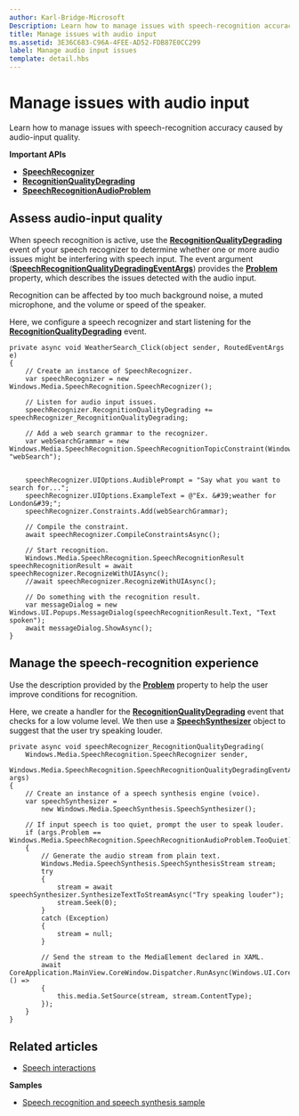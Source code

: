 ```yaml
---
author: Karl-Bridge-Microsoft
Description: Learn how to manage issues with speech-recognition accuracy caused by audio-input quality.
title: Manage issues with audio input
ms.assetid: 3E36C683-C96A-4FEE-AD52-FDB87E0CC299
label: Manage audio input issues
template: detail.hbs
---
```


# Manage issues with audio input

Learn how to manage issues with speech-recognition accuracy caused by audio-input quality.

**Important APIs**

-   [**SpeechRecognizer**](https://msdn.microsoft.com/library/windows/apps/dn653226)
-   [**RecognitionQualityDegrading**](https://msdn.microsoft.com/library/windows/apps/dn653243)
-   [**SpeechRecognitionAudioProblem**](https://msdn.microsoft.com/library/windows/apps/dn631406)




## <span id="Assess_audio-input_quality"></span><span id="assess_audio-input_quality"></span><span id="ASSESS_AUDIO-INPUT_QUALITY"></span>Assess audio-input quality


When speech recognition is active, use the [**RecognitionQualityDegrading**](https://msdn.microsoft.com/library/windows/apps/dn653243) event of your speech recognizer to determine whether one or more audio issues might be interfering with speech input. The event argument ([**SpeechRecognitionQualityDegradingEventArgs**](https://msdn.microsoft.com/library/windows/apps/dn631430)) provides the [**Problem**](https://msdn.microsoft.com/library/windows/apps/dn631431) property, which describes the issues detected with the audio input.

Recognition can be affected by too much background noise, a muted microphone, and the volume or speed of the speaker.

Here, we configure a speech recognizer and start listening for the [**RecognitionQualityDegrading**](https://msdn.microsoft.com/library/windows/apps/dn653243) event.

```CSharp
private async void WeatherSearch_Click(object sender, RoutedEventArgs e)
{
    // Create an instance of SpeechRecognizer.
    var speechRecognizer = new Windows.Media.SpeechRecognition.SpeechRecognizer();

    // Listen for audio input issues.
    speechRecognizer.RecognitionQualityDegrading += speechRecognizer_RecognitionQualityDegrading;

    // Add a web search grammar to the recognizer.
    var webSearchGrammar = new Windows.Media.SpeechRecognition.SpeechRecognitionTopicConstraint(Windows.Media.SpeechRecognition.SpeechRecognitionScenario.WebSearch, "webSearch");


    speechRecognizer.UIOptions.AudiblePrompt = "Say what you want to search for...";
    speechRecognizer.UIOptions.ExampleText = @"Ex. &#39;weather for London&#39;";
    speechRecognizer.Constraints.Add(webSearchGrammar);

    // Compile the constraint.
    await speechRecognizer.CompileConstraintsAsync();

    // Start recognition.
    Windows.Media.SpeechRecognition.SpeechRecognitionResult speechRecognitionResult = await speechRecognizer.RecognizeWithUIAsync();
    //await speechRecognizer.RecognizeWithUIAsync();

    // Do something with the recognition result.
    var messageDialog = new Windows.UI.Popups.MessageDialog(speechRecognitionResult.Text, "Text spoken");
    await messageDialog.ShowAsync();
}
```

## <span id="Manage_the_speech-recognition_experience"></span><span id="manage_the_speech-recognition_experience"></span><span id="MANAGE_THE_SPEECH-RECOGNITION_EXPERIENCE"></span>Manage the speech-recognition experience


Use the description provided by the [**Problem**](https://msdn.microsoft.com/library/windows/apps/dn631431) property to help the user improve conditions for recognition.

Here, we create a handler for the [**RecognitionQualityDegrading**](https://msdn.microsoft.com/library/windows/apps/dn653243) event that checks for a low volume level. We then use a [**SpeechSynthesizer**](https://msdn.microsoft.com/library/windows/apps/dn298152) object to suggest that the user try speaking louder.

```CSharp
private async void speechRecognizer_RecognitionQualityDegrading(
    Windows.Media.SpeechRecognition.SpeechRecognizer sender,
    Windows.Media.SpeechRecognition.SpeechRecognitionQualityDegradingEventArgs args)
{
    // Create an instance of a speech synthesis engine (voice).
    var speechSynthesizer =
        new Windows.Media.SpeechSynthesis.SpeechSynthesizer();

    // If input speech is too quiet, prompt the user to speak louder.
    if (args.Problem == Windows.Media.SpeechRecognition.SpeechRecognitionAudioProblem.TooQuiet)
    {
        // Generate the audio stream from plain text.
        Windows.Media.SpeechSynthesis.SpeechSynthesisStream stream;
        try
        {
            stream = await speechSynthesizer.SynthesizeTextToStreamAsync("Try speaking louder");
            stream.Seek(0);
        }
        catch (Exception)
        {
            stream = null;
        }

        // Send the stream to the MediaElement declared in XAML.
        await CoreApplication.MainView.CoreWindow.Dispatcher.RunAsync(Windows.UI.Core.CoreDispatcherPriority.High, () =>
        {
            this.media.SetSource(stream, stream.ContentType);
        });
    }
}
```

## <span id="related_topics"></span>Related articles


* [Speech interactions](speech-interactions.md)

**Samples**
* [Speech recognition and speech synthesis sample](http://go.microsoft.com/fwlink/p/?LinkID=619897)
 

 






<!--HONumber=Jun16_HO2-->



